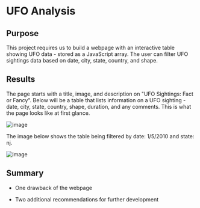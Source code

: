# UFO Analysis

## Purpose
This project requires us to build a webpage with an interactive table showing UFO data - stored as a JavaScript array. The user can filter UFO sightings data based on date, city, state, country, and shape.

## Results

The page starts with a title, image, and description on "UFO Sightings: Fact or Fancy". Below will be a table that lists information on a UFO sighting - date, city, state, country, shape, duration, and any comments. This is what the page looks like at first glance.

![image](https://user-images.githubusercontent.com/90485451/146866963-344618bd-0444-4202-9bdb-30a8e0ba64a9.png)

The image below shows the table being filtered by date: 1/5/2010 and state: nj.

![image](https://user-images.githubusercontent.com/90485451/146867141-76da7174-012a-4dc2-8e07-7aa6f08fee9e.png)


## Summary

- One drawback of the webpage

- Two additional recommendations for further development

